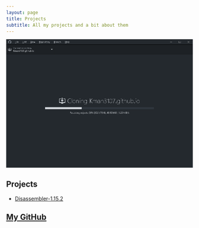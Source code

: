 ```yaml
---
layout: page
title: Projects
subtitle: All my projects and a bit about them
---
```


![alt text](/projects/modding.png "Modding")

## Projects
- [Disassembler-1.15.2](/projects/disassembler-1.15.2/)
## [My GitHub](https://github.com/Kman3107/)
